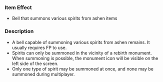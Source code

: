### Item Effect
- Bell that summons various spirits from ashen items
### Description
- A bell capable of summoning various spirits from ashen remains. It usually requires FP to use.
- Spirits can only be summoned in the vicinity of a rebirth monument. When summoning is possible, the monument icon will be visible on the left side of the screen.
- Only one type of spirit may be summoned at once, and none may be summoned during multiplayer.